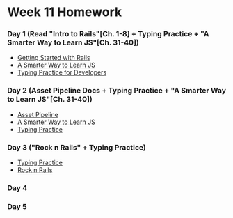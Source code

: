 # Week 11 Homework

### Day 1 (Read "Intro to Rails"[Ch. 1-8] + Typing Practice + "A Smarter Way to Learn JS"[Ch. 31-40])
- <a href="http://guides.rubyonrails.org/getting_started.html">Getting Started with Rails</a>
- <a href="https://github.com/Sharique-Hasan/SaylaniBatch2-JavaScript/blob/master/A%20Smarter%20Way%20to%20Learn%20JavaScript.pdf">A Smarter Way to Learn JS</a>
- <a href="https://typing.io/">Typing Practice for Developers</a>

### Day 2 (Asset Pipeline Docs + Typing Practice + "A Smarter Way to Learn JS"[Ch. 31-40])
- <a href="http://guides.rubyonrails.org/asset_pipeline.html">Asset Pipeline</a>
- <a href="http://www.cpp.edu/~jcmcgarvey/513_2016/ASmarterWaytoLearnJavaScript.pdf">A Smarter Way to Learn JS</a>
- <a href="https://typing.io/">Typing Practice</a>

### Day 3 ("Rock n Rails" + Typing Practice)
- <a href="https://typing.io/">Typing Practice</a>
- <a href="https://github.com/ATL-WDI-Exercises/rock-n-rails">Rock n Rails</a>

### Day 4 

### Day 5 

